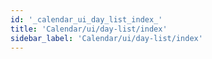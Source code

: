 ```yaml
---
id: '_calendar_ui_day_list_index_'
title: 'Calendar/ui/day-list/index'
sidebar_label: 'Calendar/ui/day-list/index'
---
```

